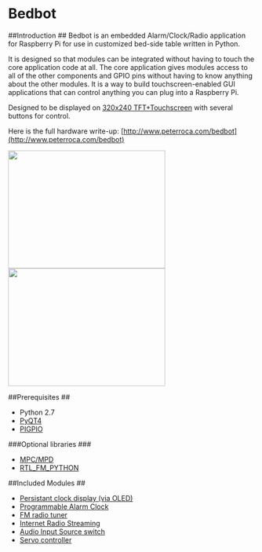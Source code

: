 # Bedbot #

##Introduction ##
Bedbot is an embedded Alarm/Clock/Radio application for Raspberry Pi for use in customized bed-side table written in Python.  

It is designed so that modules can be integrated without having to touch the core application code at all.  The core application gives modules access to all of the other components and GPIO pins without having to know anything about the other modules.  It is a way to build touchscreen-enabled GUI applications that can control anything you can plug into a Raspberry Pi.

Designed to be displayed on [320x240 TFT+Touchscreen](https://www.adafruit.com/products/1601) with several buttons for control.

Here is the full hardware write-up:  [http://www.peterroca.com/bedbot](http://www.peterroca.com/bedbot)

<img src="http://peterroca.com/bedbot/assets/img/main.jpg" width="320" height="240" />

<img src="http://peterroca.com/bedbot/assets/img/topCloseupOpen.jpg" width="320" height="240" />


##Prerequisites ##

* Python 2.7
* [PyQT4](http://www.riverbankcomputing.com/software/pyqt/download)
* [PIGPIO](http://abyz.co.uk/rpi/pigpio/)

###Optional libraries ###
* [MPC/MPD](http://www.musicpd.org/clients/mpc/)
* [RTL_FM_PYTHON](https://github.com/th0ma5w/rtl_fm_python)


##Included Modules ##
* [Persistant clock display (via OLED)](Modules/OLED.py)
* [Programmable Alarm Clock](Modules/Alarm.py)
* [FM radio tuner](Modules/Radio.py)
* [Internet Radio Streaming](Modules/InternetRadio.py)
* [Audio Input Source switch](Modules/AudioPinSwitch.py)
* [Servo controller](Modules/ScreenManager.py)


